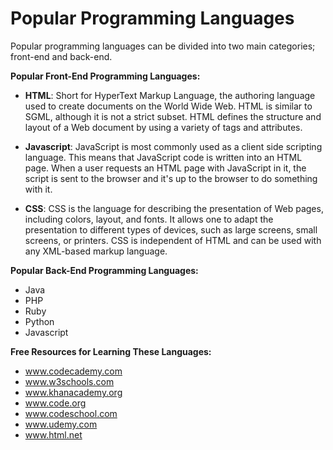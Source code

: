 <h1>Popular Programming Languages</h1>

Popular programming languages can be divided into two main categories; front-end and back-end.

<strong>Popular Front-End Programming Languages:</strong>

- <strong>HTML</strong>: Short for HyperText Markup Language, the authoring language used to create documents on the World Wide Web. HTML is similar to SGML, although it is not a strict subset. HTML defines the structure and layout of a Web document by using a variety of tags and attributes.

- <strong>Javascript</strong>: JavaScript is most commonly used as a client side scripting language. This means that JavaScript code is written into an HTML page. When a user requests an HTML page with JavaScript in it, the script is sent to the browser and it's up to the browser to do something with it.

- <strong>CSS</strong>: CSS is the language for describing the presentation of Web pages, including colors, layout, and fonts. It allows one to adapt the presentation to different types of devices, such as large screens, small screens, or printers. CSS is independent of HTML and can be used with any XML-based markup language.


<strong>Popular Back-End Programming Languages:</strong>

- Java
- PHP
- Ruby
- Python
- Javascript

<strong>Free Resources for Learning These Languages:</strong>

- www.codecademy.com
- www.w3schools.com
- www.khanacademy.org
- www.code.org
- www.codeschool.com
- www.udemy.com
- www.html.net

<img alt="" src="http://static1.squarespace.com/static/51361f2fe4b0f24e710af7ae/t/52dc3638e4b0d99728f927ae/1390163522743/codeeval2014.jpg">

